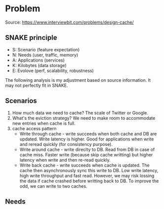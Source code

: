 # Problem
Source: https://www.interviewbit.com/problems/design-cache/

## SNAKE principle
* S: Scenario (feature expectation)
* N: Needs (user, traffic, memory)
* A: Applications (services)
* K: Kilobytes (data storage)
* E: Evolove (perf, scalability, robustness)

The following analysis is my adjustment based on source information. It may not perfectly fit in SNAKE.

## Scenarios
1. How much data we need to cache? The scale of Twitter or Google.
2. What's the eviction strategy? We need to make room to accommodate new entries when cache is full.
3. cache access pattern
    * Write through cache - write succeeds when both cache and DB are updated. Write latency is higher. Good for applications when write and reread quickly (for consistency purpose).
    * Write around cache - write direclty to DB. Read from DB in case of cache miss. Faster write (because skip cache writting) but higher latency when write and then re-read quickly.
    * Write back cache - write succeeds when cache is updated. The cache then asynchronously sync this write to DB. Low write latency, high write throughput and fast read. However, we may risk lossing the data if cache crashed before writting back to DB. To improve the odd, we can write to two caches.
    
## Needs
